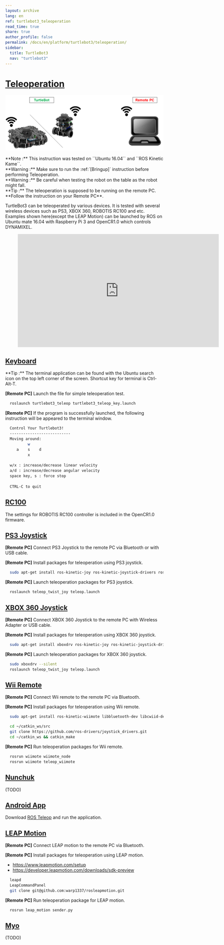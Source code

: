 ```yaml
---
layout: archive
lang: en
ref: turtlebot3_teleoperation
read_time: true
share: true
author_profile: false
permalink: /docs/en/platform/turtlebot3/teleoperation/
sidebar:
  title: TurtleBot3
  nav: "turtlebot3"
---
```


# [Teleoperation](#teleoperation)

![](/assets/images/platform/turtlebot3/software/remote_pc_and_turtlebot.png)

<div class="alert alert-info">
  **Note :** This instruction was tested on ``Ubuntu 16.04`` and ``ROS Kinetic Kame``.
</div>

<div class="alert alert-warning">
  **Warning :** Make sure to run the :ref:`[Bringup]<chapter_bringup>` instruction before performing Teleoperation.
</div>

<div class="alert alert-warning">
  **Warning :** Be careful when testing the robot on the table as the robot might fall.
</div>

<div class="alert alert-info">
  **Tip :** The teleoperation is supposed to be running on the remote PC. **Follow the instruction on your Remote PC**.
</div>

TurtleBot3 can be teleoperated by various devices. It is tested with several wireless devices such as PS3, XBOX 360, ROBOTIS RC100 and etc. Examples shown here(except the LEAP Motion) can be launched by ROS on Ubuntu mate 16.04 with Raspberry Pi 3 and OpenCR1.0 which controls DYNAMIXEL.

<figure class="video_container">
  <iframe width="640" height="360" src="https://www.youtube.com/embed/Z4s18hlazb4" frameborder="0" allowfullscreen></iframe>
</figure>

## [Keyboard](#keyboard)

<div class="alert alert-info">
  **Tip :** The terminal application can be found with the Ubuntu search icon on the top left corner of the screen. Shortcut key for terminal is Ctrl-Alt-T.
</div>

**[Remote PC]** Launch the file for simple teleoperation test.

``` bash
  roslaunch turtlebot3_teleop turtlebot3_teleop_key.launch
```

**[Remote PC]** If the program is successfully launched, the following instruction will be appeared to the terminal window.

``` bash
  Control Your Turtlebot3!
  ---------------------------
  Moving around:
          w
     a    s    d
          x

  w/x : increase/decrease linear velocity
  a/d : increase/decrease angular velocity
  space key, s : force stop

  CTRL-C to quit
```

## [RC100](#rc100)

The settings for ROBOTIS RC100 controller is included in the OpenCR1.0 firmware.

## [PS3 Joystick](#ps3-joystick)

**[Remote PC]** Connect PS3 Joystick to the remote PC via Bluetooth or with USB cable.

**[Remote PC]** Install packages for teleoperation using PS3 joystick.

``` bash
  sudo apt-get install ros-kinetic-joy ros-kinetic-joystick-drivers ros-kinetic-teleop-twist-joy
```

**[Remote PC]** Launch teleoperation packages for PS3 joystick.

``` bash
  roslaunch teleop_twist_joy teleop.launch
```

## [XBOX 360 Joystick](#xbox-360-joystick)

**[Remote PC]** Connect XBOX 360 Joystick to the remote PC with Wireless Adapter or USB cable.

**[Remote PC]** Install packages for teleoperation using XBOX 360 joystick.

``` bash
  sudo apt-get install xboxdrv ros-kinetic-joy ros-kinetic-joystick-drivers ros-kinetic-teleop-twist-joy
```

**[Remote PC]** Launch teleoperation packages for XBOX 360 joystick.

``` bash
  sudo xboxdrv --silent
  roslaunch teleop_twist_joy teleop.launch
```

## [Wii Remote](#wii-remote)

**[Remote PC]** Connect Wii remote to the remote PC via Bluetooth.

**[Remote PC]** Install packages for teleoperation using Wii remote.

``` bash
  sudo apt-get install ros-kinetic-wiimote libbluetooth-dev libcwiid-dev
```

``` bash
  cd ~/catkin_ws/src
  git clone https://github.com/ros-drivers/joystick_drivers.git  
  cd ~/catkin_ws && catkin_make
```

**[Remote PC]** Run teleoperation packages for Wii remote.

``` bash
  rosrun wiimote wiimote_node
  rosrun wiimote teleop_wiimote
```

## [Nunchuk](#nunchuk)

(TODO)

## [Android App](#android-app)

Download [ROS Teleop][ros-teleop] and run the application.


## [LEAP Motion](#leap-motion)

**[Remote PC]** Connect LEAP motion to the remote PC via Bluetooth.

**[Remote PC]** Install packages for teleoperation using LEAP motion.

- https://www.leapmotion.com/setup
- https://developer.leapmotion.com/downloads/sdk-preview

``` bash
  leapd
  LeapCommandPanel
  git clone git@github.com:warp1337/rosleapmotion.git
```

**[Remote PC]** Run teleoperation package for LEAP motion.

``` bash
  rosrun leap_motion sender.py
```

## [Myo](#myo)

(TODO)

[ros-teleop]: https://play.google.com/store/apps/details?id=com.github.rosjava.android_apps.teleop.indigo
